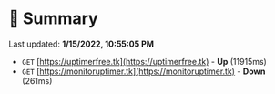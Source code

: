 # 📖 Summary
Last updated: **1/15/2022, 10:55:05 PM**

- `GET` [https://uptimerfree.tk](https://uptimerfree.tk) - **Up** (11915ms)
- `GET` [https://monitoruptimer.tk](https://monitoruptimer.tk) - **Down** (261ms)
